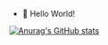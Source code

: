 - 👋 Hello World!  




[![Anurag's GitHub stats](https://github-readme-stats.vercel.app/api?username=Lv-Lifeng&count_private=true&show_icons=true&theme=graywhite)](https://github.com/anuraghazra/github-readme-stats)


<!---
Lv-lifeng/Lv-lifeng is a ✨ special ✨ repository because its `README.md` (this file) appears on your GitHub profile.
You can click the Preview link to take a look at your changes.
--->
